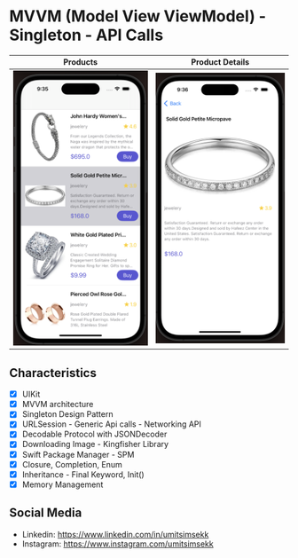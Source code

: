 # MVVM (Model View ViewModel) - Singleton - API Calls

Products     |  Product Details
:-------------------------:|:-------------------------:
<img alt="Products List" src="Screenshots/ProductList.png">|<img alt="Products list" src="Screenshots/Details.png">

## Characteristics

- [x] UIKit
- [x] MVVM architecture
- [x] Singleton Design Pattern
- [x] URLSession - Generic Api calls - Networking API
- [x] Decodable Protocol with JSONDecoder
- [x] Downloading Image - Kingfisher Library
- [x] Swift Package Manager - SPM
- [x] Closure, Completion, Enum
- [x] Inheritance - Final Keyword, Init()
- [x] Memory Management

## Social Media
- Linkedin: https://www.linkedin.com/in/umitsimsekk
- Instagram: https://www.instagram.com/umitsimsekk
